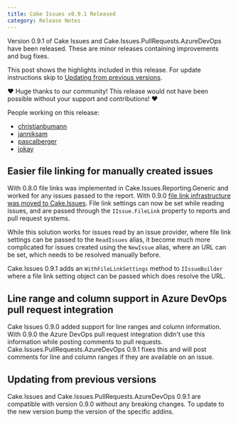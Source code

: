 ```yaml
---
title: Cake Issues v0.9.1 Released
category: Release Notes
---
```


Version 0.9.1 of Cake Issues and Cake.Issues.PullRequests.AzureDevOps have been released.
These are minor releases containing improvements and bug fixes.

<!--excerpt-->

This post shows the highlights included in this release.
For update instructions skip to [Updating from previous versions](#updating-from-previous-versions).

❤ Huge thanks to our community! This release would not have been possible without your support and contributions! ❤

People working on this release:

* [christianbumann](https://github.com/christianbumann)
* [janniksam](https://github.com/janniksam)
* [pascalberger](https://github.com/pascalberger)
* [jokay](https://github.com/jokay)

## Easier file linking for manually created issues

With 0.8.0 file links was implemented in Cake.Issues.Reporting.Generic and worked for any issues passed to the report.
With 0.9.0 [file link infrastructure was moved to Cake.Issues].
File link settings can now be set while reading issues, and are passed through the `IIssue.FileLink` property to reports and pull request systems.

While this solution works for issues read by an issue provider, where file link settings can be passed to the `ReadIssues` alias,
it become much more complicated for issues created using the `NewIssue` alias, where an URL can be set, which needs to be resolved manually before.

Cake.Issues 0.9.1 adds an `WithFileLinkSettings` method to `IIssueBuilder` where a file link setting object can be passed which does resolve the URL.

[file link infrastructure was moved to Cake.Issues]: cake-issues-v0.9.0-released#file-linking

## Line range and column support in Azure DevOps pull request integration

Cake Issues 0.9.0 added support for line ranges and column information.
With 0.9.0 the Azure DevOps pull request integration didn't use this information while posting comments to pull requests.
Cake.Issues.PullRequests.AzureDevOps 0.9.1 fixes this and will post comments for line and column ranges if they are available on an issue.

## Updating from previous versions

Cake.Issues and Cake.Issues.PullRequests.AzureDevOps 0.9.1 are compatible with version 0.9.0 without any breaking changes.
To update to the new version bump the version of the specific addins.
